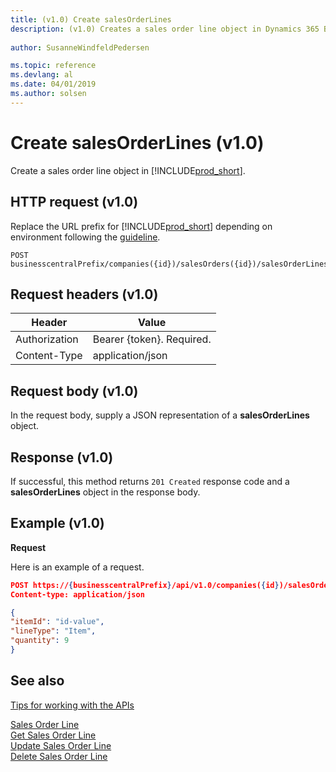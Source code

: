 ```yaml
---
title: (v1.0) Create salesOrderLines
description: (v1.0) Creates a sales order line object in Dynamics 365 Business Central.
 
author: SusanneWindfeldPedersen

ms.topic: reference
ms.devlang: al
ms.date: 04/01/2019
ms.author: solsen
---
```


# Create salesOrderLines (v1.0)
Create a sales order line object in [!INCLUDE[prod_short](../../../includes/prod_short.md)].

## HTTP request (v1.0)
Replace the URL prefix for [!INCLUDE[prod_short](../../../includes/prod_short.md)] depending on environment following the [guideline](../../v1.0/endpoints-apis-for-dynamics.md).

```
POST businesscentralPrefix/companies({id})/salesOrders({id})/salesOrderLines
```

## Request headers (v1.0)

|Header|Value|
|------|-----|
|Authorization  |Bearer {token}. Required.    |
|Content-Type   |application/json    |

## Request body (v1.0)
In the request body, supply a JSON representation of a **salesOrderLines** object.
## Response (v1.0)
If successful, this method returns ```201 Created``` response code and a **salesOrderLines** object in the response body.

## Example (v1.0)

**Request**

Here is an example of a request.

```json
POST https://{businesscentralPrefix}/api/v1.0/companies({id})/salesOrders({id})/salesOrderLines
Content-type: application/json

{
"itemId": "id-value",
"lineType": "Item",
"quantity": 9
}
```
## See also
[Tips for working with the APIs](../../../developer/devenv-connect-apps-tips.md)  

[Sales Order Line](../resources/dynamics_salesorderline.md)  
[Get Sales Order Line](../api/dynamics_salesorderline_get.md)  
[Update Sales Order Line](../api/dynamics_salesorderline_update.md)  
[Delete Sales Order Line](../api/dynamics_salesorderline_delete.md)  